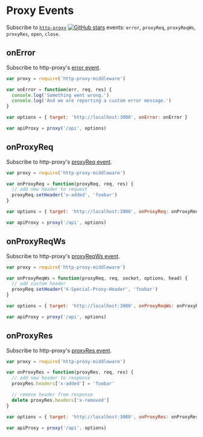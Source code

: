 # Proxy Events

Subscribe to [`http-proxy`](https://github.com/nodejitsu/node-http-proxy) [![GitHub stars](https://img.shields.io/github/stars/nodejitsu/node-http-proxy.svg?style=social&label=Star)](https://github.com/nodejitsu/node-http-proxy) events: `error`, `proxyReq`, `proxyReqWs`, `proxyRes`, `open`, `close`.

## onError

Subscribe to http-proxy's [error event](https://www.npmjs.com/package/http-proxy#listening-for-proxy-events).

```javascript
var proxy = require('http-proxy-middleware')

var onError = function(err, req, res) {
  console.log('Something went wrong.')
  console.log('And we are reporting a custom error message.')
}

var options = { target: 'http://localhost:3000', onError: onError }

var apiProxy = proxy('/api', options)
```

## onProxyReq

Subscribe to http-proxy's [proxyReq event](https://www.npmjs.com/package/http-proxy#listening-for-proxy-events).

```javascript
var proxy = require('http-proxy-middleware')

var onProxyReq = function(proxyReq, req, res) {
  // add new header to request
  proxyReq.setHeader('x-added', 'foobar')
}

var options = { target: 'http://localhost:3000', onProxyReq: onProxyReq }

var apiProxy = proxy('/api', options)
```

## onProxyReqWs

Subscribe to http-proxy's [proxyReqWs event](https://www.npmjs.com/package/http-proxy#listening-for-proxy-events).

```javascript
var proxy = require('http-proxy-middleware')

var onProxyReqWs = function(proxyReq, req, socket, options, head) {
  // add custom header
  proxyReq.setHeader('X-Special-Proxy-Header', 'foobar')
}

var options = { target: 'http://localhost:3000', onProxyReqWs: onProxyReqWs }

var apiProxy = proxy('/api', options)
```

## onProxyRes

Subscribe to http-proxy's [proxyRes event](https://www.npmjs.com/package/http-proxy#listening-for-proxy-events).

```javascript
var proxy = require('http-proxy-middleware')

var onProxyRes = function(proxyRes, req, res) {
  // add new header to response
  proxyRes.headers['x-added'] = 'foobar'

  // remove header from response
  delete proxyRes.headers['x-removed']
}

var options = { target: 'http://localhost:3000', onProxyRes: onProxyRes }

var apiProxy = proxy('/api', options)
```
